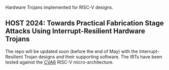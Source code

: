 Hardware Trojans implemented for RISC-V designs.

## HOST 2024: Towards Practical Fabrication Stage Attacks Using Interrupt-Resilient Hardware Trojans
The repo will be updated soon (before the end of May) with the Interrupt-Resilient Trojan designs and their supporting software.
The IRTs have been tested against the [CVA6](https://github.com/openhwgroup/cva6) RISC-V micro-architecture.
